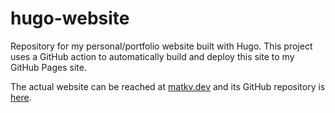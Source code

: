 # hugo-website
Repository for my personal/portfolio website built with Hugo. This project uses a GitHub action to automatically build and deploy this site to my GitHub Pages site.

The actual website can be reached at [matkv.dev](https://matkv.dev) and its GitHub repository is [here](https://github.com/matkv/matkv.github.io).
